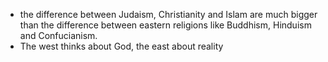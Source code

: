 - the difference between Judaism, Christianity and Islam are much bigger than the difference between eastern religions like Buddhism, Hinduism and Confucianism. 
- The west thinks about God, the east about reality